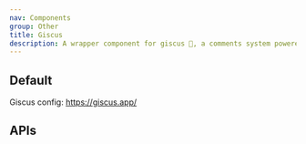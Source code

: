 ```yaml
---
nav: Components
group: Other
title: Giscus
description: A wrapper component for giscus 💎, a comments system powered by GitHub Discussions.
---
```


## Default

Giscus config: <https://giscus.app/>

<code src="./demos/index.tsx"></code>

## APIs

<API></API>
